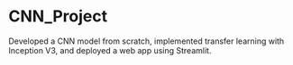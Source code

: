 # CNN_Project
Developed a CNN model from scratch, implemented transfer learning 
with Inception V3, and deployed a web app using Streamlit.
